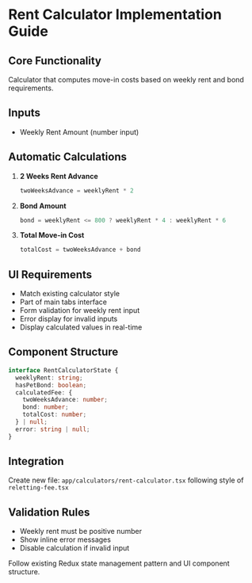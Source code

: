 # Rent Calculator Implementation Guide

## Core Functionality
Calculator that computes move-in costs based on weekly rent and bond requirements.

## Inputs
- Weekly Rent Amount (number input)

## Automatic Calculations
1. **2 Weeks Rent Advance**
   ```typescript
   twoWeeksAdvance = weeklyRent * 2
   ```

2. **Bond Amount**
   ```typescript
   bond = weeklyRent <= 800 ? weeklyRent * 4 : weeklyRent * 6
   ```

3. **Total Move-in Cost**
   ```typescript
   totalCost = twoWeeksAdvance + bond
   ```

## UI Requirements
- Match existing calculator style
- Part of main tabs interface
- Form validation for weekly rent input
- Error display for invalid inputs
- Display calculated values in real-time

## Component Structure
```typescript
interface RentCalculatorState {
  weeklyRent: string;
  hasPetBond: boolean;
  calculatedFee: {
    twoWeeksAdvance: number;
    bond: number;
    totalCost: number;
  } | null;
  error: string | null;
}
```

## Integration
Create new file: `app/calculators/rent-calculator.tsx` following style of `reletting-fee.tsx`

## Validation Rules
- Weekly rent must be positive number
- Show inline error messages
- Disable calculation if invalid input

Follow existing Redux state management pattern and UI component structure.